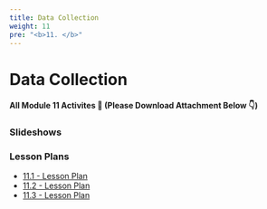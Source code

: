 ```yaml
---
title: Data Collection 
weight: 11
pre: "<b>11. </b>"
---
```


# Data Collection

#### All Module 11 Activites  📂 (Please Download Attachment Below 👇) 

### Slideshows


### Lesson Plans

* [11.1 - Lesson Plan](./activities/day-01)
* [11.2 - Lesson Plan](./activities/day-02)
* [11.3 - Lesson Plan](./activities/day-03)